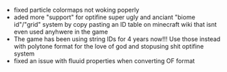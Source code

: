 - fixed particle colormaps not woking poperly
- aded more "support" for optifine super ugly and anciant "biome id"/"grid" system by copy pasting an ID table on minecraft wiki that isnt even used anyhwere in the game
- The game has been using string IDs for 4 years now!!! Use those instead with polytone format for the love of god and stopusing shit optifine system
- fixed an issue with fluuid properties when converting OF format